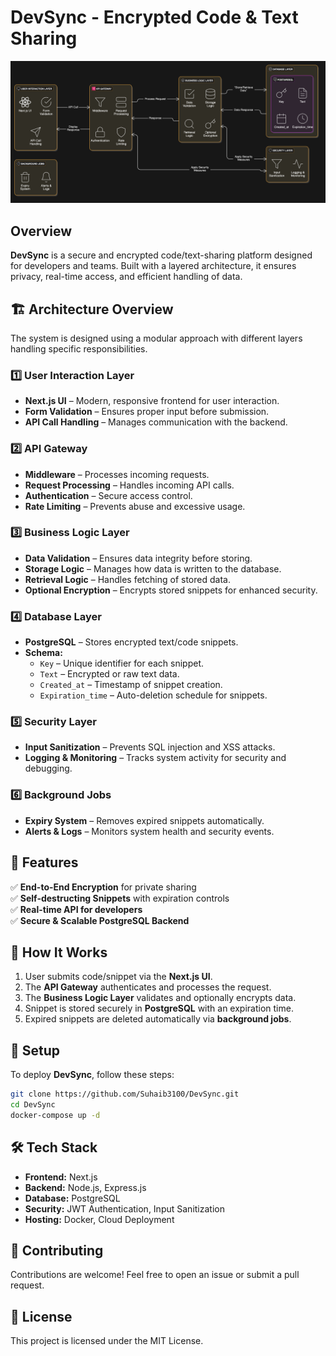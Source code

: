 # DevSync - Encrypted Code & Text Sharing

![Architecture](architechture.png)

## Overview  
**DevSync** is a secure and encrypted code/text-sharing platform designed for developers and teams. Built with a layered architecture, it ensures privacy, real-time access, and efficient handling of data.

## 🏗 Architecture Overview  
The system is designed using a modular approach with different layers handling specific responsibilities.

### **1️⃣ User Interaction Layer**
- **Next.js UI** – Modern, responsive frontend for user interaction.
- **Form Validation** – Ensures proper input before submission.
- **API Call Handling** – Manages communication with the backend.

### **2️⃣ API Gateway**
- **Middleware** – Processes incoming requests.
- **Request Processing** – Handles incoming API calls.
- **Authentication** – Secure access control.
- **Rate Limiting** – Prevents abuse and excessive usage.

### **3️⃣ Business Logic Layer**
- **Data Validation** – Ensures data integrity before storing.
- **Storage Logic** – Manages how data is written to the database.
- **Retrieval Logic** – Handles fetching of stored data.
- **Optional Encryption** – Encrypts stored snippets for enhanced security.

### **4️⃣ Database Layer**
- **PostgreSQL** – Stores encrypted text/code snippets.
- **Schema:**
  - `Key` – Unique identifier for each snippet.
  - `Text` – Encrypted or raw text data.
  - `Created_at` – Timestamp of snippet creation.
  - `Expiration_time` – Auto-deletion schedule for snippets.

### **5️⃣ Security Layer**
- **Input Sanitization** – Prevents SQL injection and XSS attacks.
- **Logging & Monitoring** – Tracks system activity for security and debugging.

### **6️⃣ Background Jobs**
- **Expiry System** – Removes expired snippets automatically.
- **Alerts & Logs** – Monitors system health and security events.

## 🚀 Features  
✅ **End-to-End Encryption** for private sharing  
✅ **Self-destructing Snippets** with expiration controls  
✅ **Real-time API for developers**  
✅ **Secure & Scalable PostgreSQL Backend**  

## 📜 How It Works  
1. User submits code/snippet via the **Next.js UI**.  
2. The **API Gateway** authenticates and processes the request.  
3. The **Business Logic Layer** validates and optionally encrypts data.  
4. Snippet is stored securely in **PostgreSQL** with an expiration time.  
5. Expired snippets are deleted automatically via **background jobs**.  

## 📌 Setup  
To deploy **DevSync**, follow these steps:  
```bash
git clone https://github.com/Suhaib3100/DevSync.git
cd DevSync
docker-compose up -d
```

## 🛠 Tech Stack  
- **Frontend:** Next.js  
- **Backend:** Node.js, Express.js  
- **Database:** PostgreSQL  
- **Security:** JWT Authentication, Input Sanitization  
- **Hosting:** Docker, Cloud Deployment  

## 🤝 Contributing  
Contributions are welcome! Feel free to open an issue or submit a pull request.

## 📄 License  
This project is licensed under the MIT License.  
